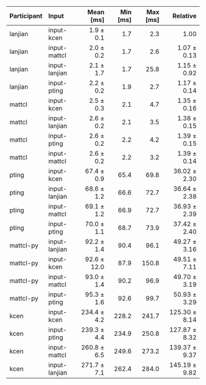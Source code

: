 | Participant | Input | Mean [ms] | Min [ms] | Max [ms] | Relative |
|:---|:---|---:|---:|---:|---:|
| lanjian | input-kcen | 1.9 ± 0.1 | 1.7 | 2.3 | 1.00 |
| lanjian | input-mattcl | 2.0 ± 0.2 | 1.7 | 2.6 | 1.07 ± 0.13 |
| lanjian | input-lanjian | 2.1 ± 1.7 | 1.7 | 25.8 | 1.15 ± 0.92 |
| lanjian | input-pting | 2.2 ± 0.2 | 1.9 | 2.7 | 1.17 ± 0.14 |
| mattcl | input-kcen | 2.5 ± 0.3 | 2.1 | 4.7 | 1.35 ± 0.16 |
| mattcl | input-lanjian | 2.6 ± 0.2 | 2.1 | 3.5 | 1.38 ± 0.15 |
| mattcl | input-pting | 2.6 ± 0.2 | 2.2 | 4.2 | 1.39 ± 0.15 |
| mattcl | input-mattcl | 2.6 ± 0.2 | 2.2 | 3.2 | 1.39 ± 0.14 |
| pting | input-kcen | 67.4 ± 0.9 | 65.4 | 69.8 | 36.02 ± 2.30 |
| pting | input-lanjian | 68.6 ± 1.2 | 66.6 | 72.7 | 36.64 ± 2.38 |
| pting | input-mattcl | 69.1 ± 1.2 | 66.9 | 72.7 | 36.93 ± 2.39 |
| pting | input-pting | 70.0 ± 1.1 | 68.7 | 73.9 | 37.42 ± 2.40 |
| mattcl-py | input-lanjian | 92.2 ± 1.4 | 90.4 | 96.1 | 49.27 ± 3.16 |
| mattcl-py | input-kcen | 92.6 ± 12.0 | 87.9 | 150.8 | 49.51 ± 7.11 |
| mattcl-py | input-mattcl | 93.0 ± 1.4 | 90.2 | 96.9 | 49.70 ± 3.19 |
| mattcl-py | input-pting | 95.3 ± 1.6 | 92.6 | 99.7 | 50.93 ± 3.29 |
| kcen | input-kcen | 234.4 ± 4.2 | 228.2 | 241.7 | 125.30 ± 8.14 |
| kcen | input-pting | 239.3 ± 4.4 | 234.9 | 250.8 | 127.87 ± 8.32 |
| kcen | input-mattcl | 260.8 ± 6.5 | 249.6 | 273.2 | 139.37 ± 9.37 |
| kcen | input-lanjian | 271.7 ± 7.1 | 262.4 | 284.0 | 145.19 ± 9.82 |

